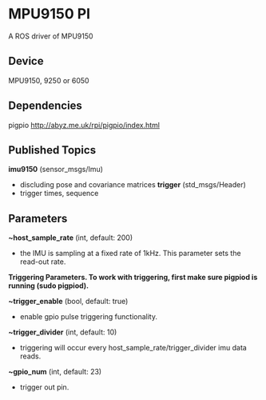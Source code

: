 # MPU9150 PI
A ROS driver of MPU9150

## Device
MPU9150, 9250 or 6050

## Dependencies
pigpio http://abyz.me.uk/rpi/pigpio/index.html

## Published Topics
**imu9150** (sensor_msgs/Imu)
* discluding pose and covariance matrices
**trigger** (std_msgs/Header)
* trigger times, sequence

## Parameters

**~host_sample_rate** (int, default: 200)
* the IMU is sampling at a fixed rate of 1kHz. This parameter sets the read-out rate.

**Triggering Parameters. To work with triggering, first make sure pigpiod is running (sudo pigpiod).**

**~trigger_enable** (bool, default: true)
* enable gpio pulse triggering functionality.

**~trigger_divider** (int, default: 10)
* triggering will occur every host_sample_rate/trigger_divider imu data reads.

**~gpio_num** (int, default: 23)
* trigger out pin.




